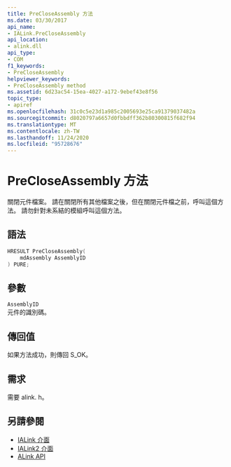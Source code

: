 ```yaml
---
title: PreCloseAssembly 方法
ms.date: 03/30/2017
api_name:
- IALink.PreCloseAssembly
api_location:
- alink.dll
api_type:
- COM
f1_keywords:
- PreCloseAssembly
helpviewer_keywords:
- PreCloseAssembly method
ms.assetid: 6d23ac54-15ea-4027-a172-9ebef43e8f56
topic_type:
- apiref
ms.openlocfilehash: 31c0c5e23d1a985c2005693e25ca91379037482a
ms.sourcegitcommit: d8020797a6657d0fbbdff362b80300815f682f94
ms.translationtype: MT
ms.contentlocale: zh-TW
ms.lasthandoff: 11/24/2020
ms.locfileid: "95728676"
---
```

# <a name="precloseassembly-method"></a>PreCloseAssembly 方法

關閉元件檔案。 請在關閉所有其他檔案之後，但在關閉元件檔之前，呼叫這個方法。 請勿針對未系結的模組呼叫這個方法。  
  
## <a name="syntax"></a>語法  
  
```cpp  
HRESULT PreCloseAssembly(  
    mdAssembly AssemblyID  
) PURE;  
```  
  
## <a name="parameters"></a>參數  

 `AssemblyID`  
 元件的識別碼。  
  
## <a name="return-value"></a>傳回值  

 如果方法成功，則傳回 S_OK。  
  
## <a name="requirements"></a>需求  

 需要 alink. h。  
  
## <a name="see-also"></a>另請參閱

- [IALink 介面](ialink-interface.md)
- [IALink2 介面](ialink2-interface.md)
- [ALink API](index.md)
